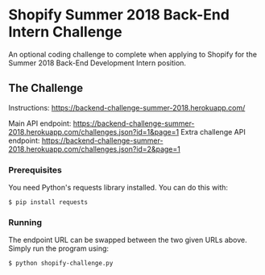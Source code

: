 # Shopify Summer 2018 Back-End Intern Challenge

An optional coding challenge to complete when applying to Shopify for the Summer 2018 Back-End Development Intern position.

## The Challenge

Instructions: https://backend-challenge-summer-2018.herokuapp.com/

Main API endpoint: https://backend-challenge-summer-2018.herokuapp.com/challenges.json?id=1&page=1
Extra challenge API endpoint: https://backend-challenge-summer-2018.herokuapp.com/challenges.json?id=2&page=1

### Prerequisites

You need Python's requests library installed. You can do this with:

```
$ pip install requests
```

### Running

The endpoint URL can be swapped between the two given URLs above. Simply run the program using:

```
$ python shopify-challenge.py
```